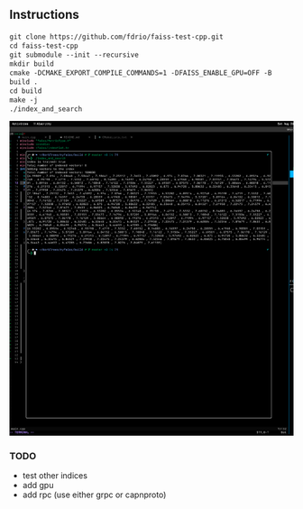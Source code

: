 ## Instructions
```
git clone https://github.com/fdrio/faiss-test-cpp.git
cd faiss-test-cpp
git submodule --init --recursive
mkdir build
cmake -DCMAKE_EXPORT_COMPILE_COMMANDS=1 -DFAISS_ENABLE_GPU=OFF -B build .
cd build 
make -j
./index_and_search

```
![Example Output](./screenshot.png)

### TODO
- test other indices
- add gpu 
- add rpc (use either grpc or capnproto)
